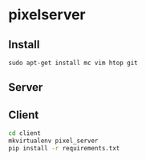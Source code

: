# pixelserver


## Install 

```
sudo apt-get install mc vim htop git
```


## Server

## Client

```sh
cd client
mkvirtualenv pixel_server
pip install -r requirements.txt
```
